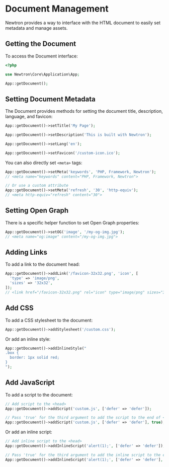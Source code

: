 # Document Management

Newtron provides a way to interface with the HTML document to easily set metadata and manage assets.

## Getting the Document

To access the Document interface:

```php
<?php

use Newtron\Core\Application\App;

App::getDocument();
```

## Setting Document Metadata

The Document provides methods for setting the document title, description, language, and favicon:

```php
App::getDocument()->setTitle('My Page');

App::getDocument()->setDescription('This is built with Newtron');

App::getDocument()->setLang('en');

App::getDocument()->setFavicon('/custom-icon.ico');
```

You can also directly set `<meta>` tags:

```php
App::getDocument()->setMeta('keywords', 'PHP, Framework, Newtron');
// <meta name="keywords" content="PHP, Framework, Newtron">

// Or use a custom attribute
App::getDocument()->setMeta('refresh', '30', 'http-equiv');
// <meta http-equiv="refresh" content="30">
```

## Setting Open Graph

There is a specific helper function to set Open Graph properties:

```php
App::getDocument()->setOG('image', '/my-og-img.jpg');
// <meta name="og:image" content="/my-og-img.jpg">
```

## Adding Links

To add a link to the document head:

```php
App::getDocument()->addLink('/favicon-32x32.png', 'icon', [
  'type' => 'image/png',
  'sizes' => '32x32',
]);
// <link href="/favicon-32x32.png" rel="icon" type="image/png" sizes="32x32">
```

## Add CSS

To add a CSS stylesheet to the document:

```php
App::getDocument()->addStylesheet('/custom.css');
```

Or add an inline style:

```php
App::getDocument()->addInlineStyle("
.box {
  border: 1px solid red;
}
");
```

## Add JavaScript

To add a script to the document:

```php
// Add script to the <head>
App::getDocument()->addScript('custom.js', ['defer' => 'defer']);

// Pass 'true' for the third argument to add the script to the end of <body>
App::getDocument()->addScript('custom.js', ['defer' => 'defer'], true);
```

Or add an inline script:

```php
// Add inline script to the <head>
App::getDocument()->addInlineScript('alert(1);', ['defer' => 'defer']);

// Pass 'true' for the third argument to add the inline script to the end of <body>
App::getDocument()->addInlineScript('alert(1);', ['defer' => 'defer'], true);
```
